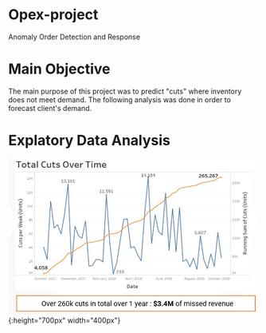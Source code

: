 # Opex-project
Anomaly Order Detection and Response

# Main Objective
The main purpose of this project was to predict "cuts" where inventory does not meet demand.
The following analysis was done in order to forecast client's demand.

# Explatory Data Analysis
![text](plots/plot1.JPG){:height="700px" width="400px"}
